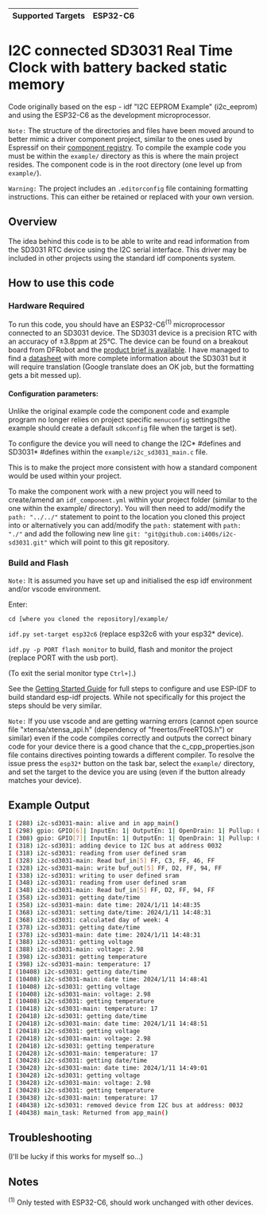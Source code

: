 | Supported Targets | ESP32-C6 |
| ----------------- | -------- |

# I2C connected SD3031 Real Time Clock with battery backed static memory

Code originally based on the esp - idf "I2C EEPROM Example" (i2c_eeprom) and using the ESP32-C6 as the development microprocessor.

`Note:` The structure of the directories and files have been moved around to better mimic a driver component project, similar to the ones used by Espressif on their [component registry](https://components.espressif.com/). To compile the example code you must be within the `example/` directory as this is where the main project resides. The component code is in the root directory (one level up from `example/`).

`Warning:` The project includes an `.editorconfig` file containing formatting instructions. This can either be retained or replaced with your own version.

## Overview

The idea behind this code is to be able to write and read information from the SD3031 RTC device using the I2C serial interface. This driver may be included in other projects using the standard idf components system.

## How to use this code

### Hardware Required

To run this code, you should have an ESP32-C6<sup>(1) </sup> microprocessor connected to an SD3031 device. The SD3031 device is a precision RTC with an accuracy of ±3.8ppm at 25℃. The device can be found on a breakout board from DFRobot and the [product brief is available](https://wiki.dfrobot.com/SKU_DFR0998_Fermion_SD3031_RTC_Module_Breakout). I have managed to find a [datasheet](https://jlcpcb.com/partdetail/Wave-SD3031/C2988356) with more complete information about the SD3031 but it will require translation (Google translate does an OK job, but the formatting gets a bit messed up).

#### Configuration parameters:

Unlike the original example code the component code and example program no longer relies on project specific `menuconfig` settings(the example should create a default `sdkconfig` file when the target is set).

To configure the device you will need to change the I2C* #defines and SD3031* #defines within the `example/i2c_sd3031_main.c` file.

This is to make the project more consistent with how a standard component would be used within your project.

To make the component work with a new project you will need to create/amend an `idf_component.yml` within your project folder (similar to the one within the example/ directory). You will then need to add/modify the `path: "../../"` statement to point to the location you cloned this project into or alternatively you can add/modify the `path:` statement with `path: "./"` and add the following new line `git: "git@github.com:i400s/i2c-sd3031.git"` which will point to this git repository.

### Build and Flash

`Note:` It is assumed you have set up and initialised the esp idf environment and/or vscode environment.

Enter:

`cd [where you cloned the repository]/example/`

`idf.py set-target esp32c6` (replace esp32c6 with your esp32* device).

`idf.py -p PORT flash monitor` to build, flash and monitor the project (replace PORT with the usb port).

(To exit the serial monitor type `Ctrl+]`.)

See the [Getting Started Guide](https://docs.espressif.com/projects/esp-idf/en/latest/get-started/index.html) for full steps to configure and use ESP-IDF to build standard esp-idf projects. While not specifically for this project the steps should be very similar.

`Note:` If you use vscode and are getting warning errors (cannot open source file "xtensa/xtensa_api.h" (dependency of "freertos/FreeRTOS.h") or similar) even if the code compiles correctly and outputs the correct binary code for your device there is a good chance that the c_cpp_properties.json file contains directives pointing towards a different compiler. To resolve the issue press the `esp32*` button on the task bar, select the `example/` directory, and set the target to the device you are using (even if the button already matches your device).

## Example Output

```bash
I (288) i2c-sd3031-main: alive and in app_main()
I (298) gpio: GPIO[6]| InputEn: 1| OutputEn: 1| OpenDrain: 1| Pullup: 0| Pulldown: 0| Intr:0
I (308) gpio: GPIO[7]| InputEn: 1| OutputEn: 1| OpenDrain: 1| Pullup: 0| Pulldown: 0| Intr:0
I (318) i2c-sd3031: adding device to I2C bus at address 0032
I (318) i2c-sd3031: reading from user defined sram
I (328) i2c-sd3031-main: Read buf_in[5] FF, C3, FF, 46, FF
I (328) i2c-sd3031-main: write buf_out[5] FF, D2, FF, 94, FF
I (338) i2c-sd3031: writing to user defined sram
I (348) i2c-sd3031: reading from user defined sram
I (348) i2c-sd3031-main: Read buf_in[5] FF, D2, FF, 94, FF
I (358) i2c-sd3031: getting date/time
I (358) i2c-sd3031-main: date time: 2024/1/11 14:48:35
I (368) i2c-sd3031: setting date/time: 2024/1/11 14:48:31
I (368) i2c-sd3031: calculated day of week: 4
I (378) i2c-sd3031: getting date/time
I (378) i2c-sd3031-main: date time: 2024/1/11 14:48:31
I (388) i2c-sd3031: getting voltage
I (388) i2c-sd3031-main: voltage: 2.98
I (398) i2c-sd3031: getting temperature
I (398) i2c-sd3031-main: temperature: 17
I (10408) i2c-sd3031: getting date/time
I (10408) i2c-sd3031-main: date time: 2024/1/11 14:48:41
I (10408) i2c-sd3031: getting voltage
I (10408) i2c-sd3031-main: voltage: 2.98
I (10408) i2c-sd3031: getting temperature
I (10418) i2c-sd3031-main: temperature: 17
I (20418) i2c-sd3031: getting date/time
I (20418) i2c-sd3031-main: date time: 2024/1/11 14:48:51
I (20418) i2c-sd3031: getting voltage
I (20418) i2c-sd3031-main: voltage: 2.98
I (20418) i2c-sd3031: getting temperature
I (20428) i2c-sd3031-main: temperature: 17
I (30428) i2c-sd3031: getting date/time
I (30428) i2c-sd3031-main: date time: 2024/1/11 14:49:01
I (30428) i2c-sd3031: getting voltage
I (30428) i2c-sd3031-main: voltage: 2.98
I (30428) i2c-sd3031: getting temperature
I (30438) i2c-sd3031-main: temperature: 17
I (40438) i2c-sd3031: removed device from I2C bus at address: 0032
I (40438) main_task: Returned from app_main()

```

## Troubleshooting

(I'll be lucky if this works for myself so...)

## Notes

<sup>(1)</sup> Only tested with ESP32-C6, should work unchanged with other devices.
